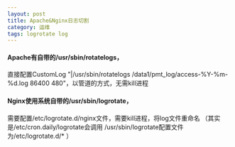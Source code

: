 ```yaml
---
layout: post
title: Apache&Nginx日志切割
category: 运维 
tags: logrotate log
---
```


#### Apache有自带的/usr/sbin/rotatelogs，
直接配置CustomLog "|/usr/sbin/rotatelogs /data1/pmt_log/access-%Y-%m-%d.log 86400 480"，以管道的方式，无需kill进程

#### Nginx使用系统自带的/usr/sbin/logrotate，
需要配置/etc/logrotate.d/nginx文件，需要kill进程，将log文件重命名
（其实是/etc/cron.daily/logrotate会调用 /usr/sbin/logrotate配置文件为/etc/logrotate.d/* ）


